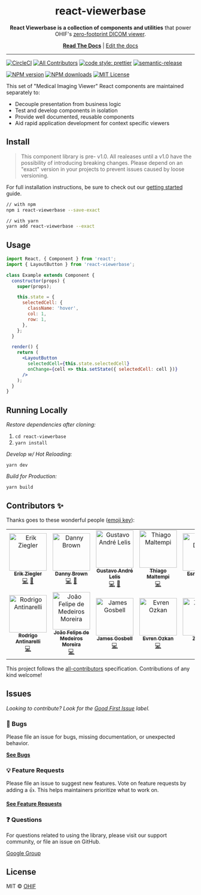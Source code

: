 <!-- prettier-ignore-start -->
<!-- markdownlint-disable -->
<div align="center">
  <h1>react-viewerbase</h1>

  <p><strong>React Viewerbase is a collection of components and utilities</strong> that power OHIF's <a href="https://github.com/OHIF/Viewers">zero-footprint DICOM viewer</a>.</p>
</div>

<div align="center">
<a href="https://react.ohif.org/"><strong>Read The Docs</strong></a> |
<a href="https://react.ohif.org/contributing">Edit the docs</a>

</div>

<hr />

[![CircleCI][circleci-image]][circleci-url]
[![All Contributors](https://img.shields.io/badge/all_contributors-13-orange.svg?style=flat-square)](#contributors)
[![code style: prettier][prettier-image]][prettier-url]
[![semantic-release][semantic-image]][semantic-url]

[![NPM version][npm-version-image]][npm-url]
[![NPM downloads][npm-downloads-image]][npm-url]
[![MIT License][license-image]][license-url]
<!-- markdownlint-enable -->
<!-- prettier-ignore-end -->

This set of "Medical Imaging Viewer" React components are maintained separately
to:

- Decouple presentation from business logic
- Test and develop components in isolation
- Provide well documented, reusable components
- Aid rapid application development for context specific viewers

## Install

> This component library is pre- v1.0. All realeases until a v1.0 have the
> possibility of introducing breaking changes. Please depend on an "exact"
> version in your projects to prevent issues caused by loose versioning.

For full installation instructions, be sure to check out our
[getting started](https://react.ohif.org/getting-started#installation) guide.

```bash
// with npm
npm i react-viewerbase --save-exact

// with yarn
yarn add react-viewerbase --exact
```

## Usage

```jsx
import React, { Component } from 'react';
import { LayoutButton } from 'react-viewerbase';

class Example extends Component {
  constructor(props) {
    super(props);

    this.state = {
      selectedCell: {
        className: 'hover',
        col: 1,
        row: 1,
      },
    };
  }

  render() {
    return (
      <LayoutButton
        selectedCell={this.state.selectedCell}
        onChange={cell => this.setState({ selectedCell: cell })}
      />
    );
  }
}
```

## Running Locally

_Restore dependencies after cloning:_

1. `cd react-viewerbase`
2. `yarn install`

_Develop w/ Hot Reloading:_

`yarn dev`

_Build for Production:_

`yarn build`

## Contributors ✨

Thanks goes to these wonderful people
([emoji key](https://allcontributors.org/docs/en/emoji-key)):

<!-- ALL-CONTRIBUTORS-LIST:START - Do not remove or modify this section -->
<!-- prettier-ignore -->
<table><tr><td align="center"><a href="https://github.com/swederik"><img src="https://avatars3.githubusercontent.com/u/607793?v=4" width="100px;" alt="Erik Ziegler"/><br /><sub><b>Erik Ziegler</b></sub></a><br /><a href="https://github.com/OHIF/react-viewerbase/commits?author=swederik" title="Code">💻</a> <a href="#maintenance-swederik" title="Maintenance">🚧</a></td><td align="center"><a href="http://dannyrb.com/"><img src="https://avatars1.githubusercontent.com/u/5797588?v=4" width="100px;" alt="Danny Brown"/><br /><sub><b>Danny Brown</b></sub></a><br /><a href="https://github.com/OHIF/react-viewerbase/commits?author=dannyrb" title="Code">💻</a> <a href="#maintenance-dannyrb" title="Maintenance">🚧</a></td><td align="center"><a href="https://github.com/galelis"><img src="https://avatars3.githubusercontent.com/u/2378326?v=4" width="100px;" alt="Gustavo André Lelis"/><br /><sub><b>Gustavo André Lelis</b></sub></a><br /><a href="https://github.com/OHIF/react-viewerbase/commits?author=galelis" title="Code">💻</a> <a href="#maintenance-galelis" title="Maintenance">🚧</a></td><td align="center"><a href="https://github.com/maltempi"><img src="https://avatars3.githubusercontent.com/u/7017182?v=4" width="100px;" alt="Thiago Maltempi"/><br /><sub><b>Thiago Maltempi</b></sub></a><br /><a href="https://github.com/OHIF/react-viewerbase/commits?author=maltempi" title="Code">💻</a></td><td align="center"><a href="https://www.linkedin.com/in/siliconvalleynextgeneration/"><img src="https://avatars0.githubusercontent.com/u/1230575?v=4" width="100px;" alt="Esref Durna"/><br /><sub><b>Esref Durna</b></sub></a><br /><a href="https://github.com/OHIF/react-viewerbase/commits?author=EsrefDurna" title="Code">💻</a></td><td align="center"><a href="http://www.isomics.com"><img src="https://avatars0.githubusercontent.com/u/126077?v=4" width="100px;" alt="Steve Pieper"/><br /><sub><b>Steve Pieper</b></sub></a><br /><a href="https://github.com/OHIF/react-viewerbase/commits?author=pieper" title="Code">💻</a></td><td align="center"><a href="http://www.biharck.com.br"><img src="https://avatars0.githubusercontent.com/u/1713255?v=4" width="100px;" alt="Biharck Araujo"/><br /><sub><b>Biharck Araujo</b></sub></a><br /><a href="https://github.com/OHIF/react-viewerbase/commits?author=biharck" title="Code">💻</a></td></tr><tr><td align="center"><a href="https://rodrigoea.com/"><img src="https://avatars3.githubusercontent.com/u/1905961?v=4" width="100px;" alt="Rodrigo Antinarelli"/><br /><sub><b>Rodrigo Antinarelli</b></sub></a><br /><a href="https://github.com/OHIF/react-viewerbase/commits?author=rodrigolabs" title="Code">💻</a></td><td align="center"><a href="https://github.com/jfmedeiros1820"><img src="https://avatars1.githubusercontent.com/u/2211708?v=4" width="100px;" alt="João Felipe de Medeiros Moreira"/><br /><sub><b>João Felipe de Medeiros Moreira</b></sub></a><br /><a href="https://github.com/OHIF/react-viewerbase/commits?author=jfmedeiros1820" title="Code">💻</a></td><td align="center"><a href="https://github.com/jamesg1"><img src="https://avatars3.githubusercontent.com/u/3621147?v=4" width="100px;" alt="James Gosbell"/><br /><sub><b>James Gosbell</b></sub></a><br /><a href="https://github.com/OHIF/react-viewerbase/commits?author=jamesg1" title="Code">💻</a></td><td align="center"><a href="https://github.com/evren217"><img src="https://avatars1.githubusercontent.com/u/4920551?v=4" width="100px;" alt="Evren Ozkan"/><br /><sub><b>Evren Ozkan</b></sub></a><br /><a href="https://github.com/OHIF/react-viewerbase/commits?author=evren217" title="Code">💻</a></td><td align="center"><a href="https://github.com/zsaltzman"><img src="https://avatars1.githubusercontent.com/u/19156530?v=4" width="100px;" alt="Zach S."/><br /><sub><b>Zach S.</b></sub></a><br /><a href="https://github.com/OHIF/react-viewerbase/commits?author=zsaltzman" title="Code">💻</a></td><td align="center"><a href="https://github.com/muakdogan"><img src="https://avatars0.githubusercontent.com/u/19971240?v=4" width="100px;" alt="Mete Ugur Akdogan"/><br /><sub><b>Mete Ugur Akdogan</b></sub></a><br /><a href="https://github.com/OHIF/react-viewerbase/commits?author=muakdogan" title="Code">💻</a></td></tr></table>

<!-- ALL-CONTRIBUTORS-LIST:END -->

This project follows the
[all-contributors](https://github.com/all-contributors/all-contributors)
specification. Contributions of any kind welcome!

## Issues

_Looking to contribute? Look for the [Good First Issue][good-first-issue]
label._

### 🐛 Bugs

Please file an issue for bugs, missing documentation, or unexpected behavior.

[**See Bugs**][bugs]

### 💡 Feature Requests

Please file an issue to suggest new features. Vote on feature requests by adding
a 👍. This helps maintainers prioritize what to work on.

[**See Feature Requests**][requests-feature]

### ❓ Questions

For questions related to using the library, please visit our support community,
or file an issue on GitHub.

[Google Group][google-group]

## License

MIT © [OHIF](https://github.com/OHIF)

<!--
Links:
-->

<!-- prettier-ignore-start -->
[all-contributors-image]: https://img.shields.io/badge/all_contributors-0-orange.svg?style=flat-square
[contributing-url]: https://github.com/OHIF/react-viewerbase/blob/master/CONTRIBUTING.md
[circleci-image]: https://circleci.com/gh/OHIF/react-viewerbase.svg?style=svg
[circleci-url]: https://circleci.com/gh/OHIF/react-viewerbase
[prettier-image]: https://img.shields.io/badge/code_style-prettier-ff69b4.svg?style=flat-square
[prettier-url]: https://github.com/prettier/prettier
[npm-url]: https://npmjs.org/package/react-viewerbase
[npm-downloads-image]: https://img.shields.io/npm/dm/react-viewerbase.svg?style=flat-square
[npm-version-image]: https://img.shields.io/npm/v/react-viewerbase.svg?style=flat-square
[license-image]: https://img.shields.io/badge/license-MIT-blue.svg?style=flat-square
[license-url]: LICENSE
[semantic-image]: https://img.shields.io/badge/%20%20%F0%9F%93%A6%F0%9F%9A%80-semantic--release-e10079.svg
[semantic-url]: https://github.com/semantic-release/semantic-release
<!-- -->
[bugs]: https://github.com/OHIF/react-viewerbase/labels/bug
[requests-feature]: https://github.com/OHIF/react-viewerbase/labels/enhancement
[good-first-issue]: https://github.com/OHIF/react-viewerbase/labels/good%20first%20issue
[google-group]: https://groups.google.com/forum/#!forum/cornerstone-platform
<!-- prettier-ignore-end -->
